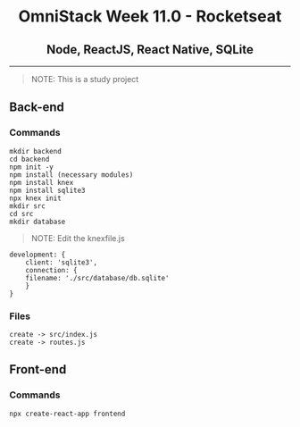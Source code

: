 <h1 align="center">OmniStack Week 11.0 - Rocketseat</h1>
<h2 align="center">Node, ReactJS, React Native, SQLite</h2>
<hr>

> NOTE: This is a study project

## Back-end
    
### Commands

    mkdir backend
    cd backend
    npm init -y
    npm install (necessary modules)
    npm install knex
    npm install sqlite3
    npx knex init
    mkdir src
    cd src
    mkdir database
    

> NOTE: Edit the knexfile.js

    development: {
        client: 'sqlite3',
        connection: {
        filename: './src/database/db.sqlite'
        }
    }

### Files

    create -> src/index.js
    create -> routes.js


## Front-end

### Commands

    npx create-react-app frontend
